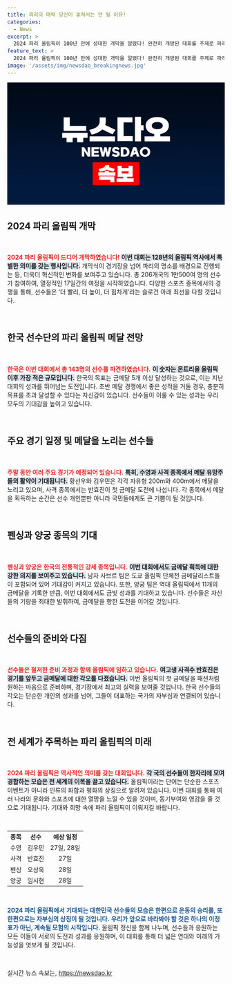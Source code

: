 ```yaml
---
title: 파리의 매력 당신이 놓쳐서는 안 될 이유!
categories:
  - News
excerpt: >
  2024 파리 올림픽이 100년 만에 성대한 개막을 알렸다! 완전히 개방된 대회를 주제로 파리의 랜드마크를 잇는 개회식이 진행되며, 17일간의 열전이 시작됐다. 한국은 금메달 100번째 기록을 향한 도전이 본격화된다.
feature_text: >
  2024 파리 올림픽이 100년 만에 성대한 개막을 알렸다! 완전히 개방된 대회를 주제로 파리의 랜드마크를 잇는 개회식이 진행되며, 17일간의 열전이 시작됐다. 한국은 금메달 100번째 기록을 향한 도전이 본격화된다.
image: '/assets/img/newsdao_breakingnews.jpg'
---
```


<p><img src="/assets/img/newsdao_breakingnews.jpg" alt="koreaapp 속보" /></p>

<h2 data-ke-size="size26">2024 파리 올림픽 개막</h2>

<p data-ke-size="size16">&nbsp;</p>

<p><b><span style="color: #ee2323;">2024 파리 올림픽이 드디어 개막하였습니다!</span></b>  <b><span style="background-color: #21538527;">이번 대회는 128년의 올림픽 역사에서 특별한 의미를 갖는 행사입니다.</span></b> 개막식이 경기장을 넘어 파리의 명소를 배경으로 진행되는 등, 더욱더 혁신적인 변화를 보여주고 있습니다. 총 206개국의 1만500여 명의 선수가 참여하여, 열정적인 17일간의 여정을 시작하였습니다. 다양한 스포츠 종목에서의 경쟁을 통해, 선수들은 ‘더 빨리, 더 높이, 더 힘차게’라는 슬로건 아래 최선을 다할 것입니다. </p>

<p data-ke-size="size16">&nbsp;</p>

<h2 data-ke-size="size26">한국 선수단의 파리 올림픽 메달 전망</h2>

<p data-ke-size="size16">&nbsp;</p>

<p><b><span style="color: #ee2323;">한국은 이번 대회에서 총 143명의 선수를 파견하였습니다.</span></b> <b><span style="background-color: #21538527;">이 숫자는 몬트리올 올림픽 이후 가장 적은 규모입니다.</span></b> 한국의 목표는 금메달 5개 이상 달성하는 것으로, 이는 지난 대회의 성과를 뛰어넘는 도전입니다. 초반 메달 경쟁에서 좋은 성적을 거둘 경우, 충분히 목표를 초과 달성할 수 있다는 자신감이 있습니다. 선수들이 이룰 수 있는 성과는 우리 모두의 기대감을 높이고 있습니다.</p>

<p data-ke-size="size16">&nbsp;</p>

<h2 data-ke-size="size26">주요 경기 일정 및 메달을 노리는 선수들</h2>

<p data-ke-size="size16">&nbsp;</p>

<p><b><span style="color: #ee2323;">주말 동안 여러 주요 경기가 예정되어 있습니다.</span></b> <b><span style="background-color: #21538527;">특히, 수영과 사격 종목에서 메달 유망주들의 활약이 기대됩니다.</span></b> 황선우와 김우민은 각각 자유형 200m와 400m에서 메달을 노리고 있으며, 사격 종목에서는 반효진이 첫 금메달 도전에 나섭니다. 각 종목에서 메달을 획득하는 순간은 선수 개인뿐만 아니라 국민들에게도 큰 기쁨이 될 것입니다.</p>

<p data-ke-size="size16">&nbsp;</p>

<h2 data-ke-size="size26">펜싱과 양궁 종목의 기대</h2>

<p data-ke-size="size16">&nbsp;</p>

<p><b><span style="color: #ee2323;">펜싱과 양궁은 한국의 전통적인 강세 종목입니다.</span></b> <b><span style="background-color: #21538527;">이번 대회에서도 금메달 획득에 대한 강한 의지를 보여주고 있습니다.</span></b> 남자 사브르 팀은 도쿄 올림픽 단체전 금메달리스트들이 포함되어 있어 기대감이 커지고 있습니다. 또한, 양궁 팀은 역대 올림픽에서 11개의 금메달을 기록한 만큼, 이번 대회에서도 금빛 성과를 기대하고 있습니다. 선수들은 자신들의 기량을 최대한 발휘하여, 금메달을 향한 도전을 이어갈 것입니다.</p>

<p data-ke-size="size16">&nbsp;</p>

<h2 data-ke-size="size26">선수들의 준비와 다짐</h2>

<p data-ke-size="size16">&nbsp;</p>

<p><b><span style="color: #ee2323;">선수들은 철저한 준비 과정과 함께 올림픽에 임하고 있습니다.</span></b> <b><span style="background-color: #21538527;">여고생 사격수 반효진은 경기를 앞두고 금메달에 대한 각오를 다졌습니다.</span></b> 이번 올림픽의 첫 금메달을 패션처럼 원하는 마음으로 준비하며, 경기장에서 최고의 실력을 보여줄 것입니다. 한국 선수들의 각오는 단순한 개인의 성과를 넘어, 그들이 대표하는 국가의 자부심과 연결되어 있습니다. </p>

<p data-ke-size="size16">&nbsp;</p>

<h2 data-ke-size="size26">전 세계가 주목하는 파리 올림픽의 미래</h2>

<p data-ke-size="size16">&nbsp;</p>

<p><b><span style="color: #ee2323;">2024 파리 올림픽은 역사적인 의미를 갖는 대회입니다.</span></b> <b><span style="background-color: #21538527;">각 국의 선수들이 한자리에 모여 경합하는 모습은 전 세계의 이목을 끌고 있습니다.</span></b> 올림픽이라는 단어는 단순한 스포츠 이벤트가 아니라 인류의 화합과 평화의 상징으로 알려져 있습니다. 이번 대회를 통해 여러 나라의 문화와 스포츠에 대한 열망을 느낄 수 있을 것이며, 동기부여와 영감을 줄 것으로 기대됩니다. 기대와 희망 속에 파리 올림픽이 이뤄지길 바랍니다.</p>

<p data-ke-size="size16">&nbsp;</p>

<table>
 <tr>
  <td style="text-align: center; height: 17px;"><b>종목</b></td>
  <td style="text-align: center; height: 17px;"><b>선수</b></td>
  <td style="text-align: center; height: 17px;"><b>예상 일정</b></td>
 </tr>
 <tr>
  <td style="text-align: center; height: 17px;">수영</td>
  <td style="text-align: center; height: 17px;">김우민</td>
  <td style="text-align: center; height: 17px;">27일, 28일</td>
 </tr>
 <tr>
  <td style="text-align: center; height: 17px;">사격</td>
  <td style="text-align: center; height: 17px;">반효진</td>
  <td style="text-align: center; height: 17px;">27일</td>
 </tr>
 <tr>
  <td style="text-align: center; height: 17px;">펜싱</td>
  <td style="text-align: center; height: 17px;">오상욱</td>
  <td style="text-align: center; height: 17px;">28일</td>
 </tr>
 <tr>
  <td style="text-align: center; height: 17px;">양궁</td>
  <td style="text-align: center; height: 17px;">임시현</td>
  <td style="text-align: center; height: 17px;">28일</td>
 </tr>
</table>

<p data-ke-size="size16">&nbsp;</p>

<p><b><span style="color: #1a5490;">2024 파리 올림픽에서 기대되는 대한민국 선수들의 모습은 한편으로 운동의 승리를, 또 한편으로는 자부심의 상징이 될 것입니다.</span></b> <b><span style="color: #1a5490;">우리가 앞으로 바라봐야 할 것은 하나의 이정표가 아닌, 계속될 모험의 시작입니다.</span></b> 올림픽 정신을 함께 나누며, 선수들과 응원하는 모든 이들이 서로의 도전과 성과를 응원하며, 이 대회를 통해 더 넓은 연대와 미래의 가능성을 엿보게 될 것입니다. </p>

<p data-ke-size="size16">&nbsp;</p>
실시간 뉴스 속보는, <a href="https://newsdao.kr" rel="dofollow">https://newsdao.kr</a>


